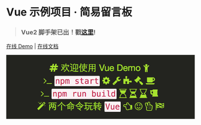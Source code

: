 # Vue 示例项目 · 简易留言板

> ### Vue2 脚手架已出！戳[这里](https://github.com/kenberkeley/vue2-scaffold)!

[在线 Demo](https://kenberkeley.github.io/vue-demo/dist) | [在线文档](https://kenberkeley.github.io/vue-demo/docs/_book)

![截图](./screenshot.png)
